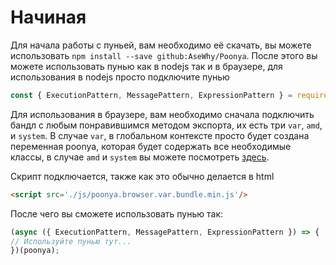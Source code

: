 # Начиная

Для начала работы с пуньей, вам необходимо её скачать, вы можете использовать `npm install --save github:AseWhy/Poonya`. После этого вы можете использовать пунью как в nodejs так и в браузере, для использования в nodejs просто подключите пунью

```js
const { ExecutionPattern, MessagePattern, ExpressionPattern } = require('poonya');
```

Для использования в браузере, вам необходимо сначала подключить бандл с любым понравившимся методом экспорта, их есть три `var`, `amd`, и `system`. В случае `var`, в глобальном контексте просто будет создана переменная poonya, которая будет содержать все необходимые классы, в случае `amd` и `system` вы можете посмотреть [здесь](https://tproger.ru/translations/js-modules-formats-loaders-builders/).

Скрипт подключается, также как это обычно делается в html

```html
<script src='./js/poonya.browser.var.bundle.min.js'/>
```

После чего вы сможете использовать пунью так:

```js
(async ({ ExecutionPattern, MessagePattern, ExpressionPattern }) => {
// Используйте пунью тут...
})(poonya);
```
